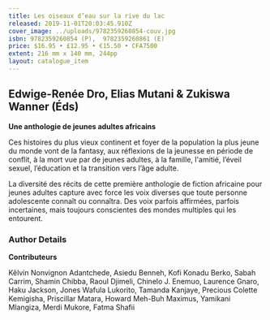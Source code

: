 ```yaml
---
title: Les oiseaux d’eau sur la rive du lac
released: 2019-11-01T20:03:45.910Z
cover_image: ../uploads/9782359260854-couv.jpg
isbn: 9782359260854 (P),  9782359260861 (E)
price: $16.95 • £12.95 • €15.50 • CFA7500
extent: 216 mm x 140 mm, 244pp
layout: catalogue_item
---
```

## Edwige-Renée Dro, Elias Mutani & Zukiswa Wanner (Éds)

**Une anthologie de jeunes adultes africains**

Ces histoires du plus vieux continent et foyer de la population la plus jeune du monde vont de la fantasy, aux réflexions de la jeunesse en période de conflit, à la mort vue par de jeunes adultes, à la famille, l'amitié, l’éveil sexuel, l’éducation et la transition vers l’âge adulte.

La diversité des récits de cette première anthologie de fiction africaine pour jeunes adultes capture avec force les voix diverses que toute personne adolescente connaît ou connaîtra. Des voix parfois affirmées, parfois incertaines, mais toujours conscientes des mondes multiples qui les entourent.

### Author Details

**Contributeurs**

Kêlvin Nonvignon Adantchede, Asiedu Benneh, Kofi Konadu Berko, Sabah Carrim, Shamin Chibba, Raoul Djimeli, Chinelo J. Enemuo, Laurence Gnaro, Haku Jackson, Jones Wafula Lukorito, Tamanda Kanjaye, Precious Colette Kemigisha, Priscillar Matara, Howard Meh-Buh Maximus, Yamikani Mlangiza, Merdi Mukore, Fatma Shafii
